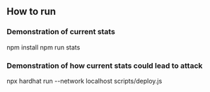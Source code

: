 ## How to run

### Demonstration of current stats
npm install
npm run stats


### Demonstration of how current stats could lead to attack
npx hardhat run --network localhost scripts/deploy.js